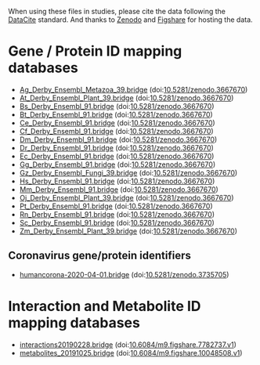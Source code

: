 When using these files in studies, please cite the data following the [DataCite](https://datacite.org/) standard.
And thanks to 
[Zenodo](https://zenodo.org/) and
[Figshare](https://figshare.com/)
for hosting the data.

# Gene / Protein ID mapping databases

* [Ag_Derby_Ensembl_Metazoa_39.bridge](https://zenodo.org/record/3667670/files/Ag_Derby_Ensembl_Metazoa_39.bridge?download=1) (doi:[10.5281/zenodo.3667670](https://doi.org/10.5281/zenodo.3667670))
* [At_Derby_Ensembl_Plant_39.bridge](https://zenodo.org/record/3667670/files/At_Derby_Ensembl_Plant_39.bridge?download=1) (doi:[10.5281/zenodo.3667670](https://doi.org/10.5281/zenodo.3667670))
* [Bs_Derby_Ensembl_91.bridge](https://zenodo.org/record/3667670/files/Bs_Derby_Ensembl_91.bridge?download=1) (doi:[10.5281/zenodo.3667670](https://doi.org/10.5281/zenodo.3667670))
* [Bt_Derby_Ensembl_91.bridge](https://zenodo.org/record/3667670/files/Bt_Derby_Ensembl_91.bridge?download=1) (doi:[10.5281/zenodo.3667670](https://doi.org/10.5281/zenodo.3667670))
* [Ce_Derby_Ensembl_91.bridge](https://zenodo.org/record/3667670/files/Ce_Derby_Ensembl_91.bridge?download=1) (doi:[10.5281/zenodo.3667670](https://doi.org/10.5281/zenodo.3667670))
* [Cf_Derby_Ensembl_91.bridge](https://zenodo.org/record/3667670/files/Cf_Derby_Ensembl_91.bridge?download=1) (doi:[10.5281/zenodo.3667670](https://doi.org/10.5281/zenodo.3667670))
* [Dm_Derby_Ensembl_91.bridge](https://zenodo.org/record/3667670/files/Dm_Derby_Ensembl_91.bridge?download=1) (doi:[10.5281/zenodo.3667670](https://doi.org/10.5281/zenodo.3667670))
* [Dr_Derby_Ensembl_91.bridge](https://zenodo.org/record/3667670/files/Dr_Derby_Ensembl_91.bridge?download=1) (doi:[10.5281/zenodo.3667670](https://doi.org/10.5281/zenodo.3667670))
* [Ec_Derby_Ensembl_91.bridge](https://zenodo.org/record/3667670/files/Ec_Derby_Ensembl_91.bridge?download=1) (doi:[10.5281/zenodo.3667670](https://doi.org/10.5281/zenodo.3667670))
* [Gg_Derby_Ensembl_91.bridge](https://zenodo.org/record/3667670/files/Gg_Derby_Ensembl_91.bridge?download=1) (doi:[10.5281/zenodo.3667670](https://doi.org/10.5281/zenodo.3667670))
* [Gz_Derby_Ensembl_Fungi_39.bridge](https://zenodo.org/record/3667670/files/Gz_Derby_Ensembl_Fungi_39.bridge?download=1) (doi:[10.5281/zenodo.3667670](https://doi.org/10.5281/zenodo.3667670))
* [Hs_Derby_Ensembl_91.bridge](https://zenodo.org/record/3667670/files/Hs_Derby_Ensembl_91.bridge?download=1) (doi:[10.5281/zenodo.3667670](https://doi.org/10.5281/zenodo.3667670))
* [Mm_Derby_Ensembl_91.bridge](https://zenodo.org/record/3667670/files/Mm_Derby_Ensembl_91.bridge?download=1) (doi:[10.5281/zenodo.3667670](https://doi.org/10.5281/zenodo.3667670))
* [Oj_Derby_Ensembl_Plant_39.bridge](https://zenodo.org/record/3667670/files/Oj_Derby_Ensembl_Plant_39.bridge?download=1) (doi:[10.5281/zenodo.3667670](https://doi.org/10.5281/zenodo.3667670))
* [Pt_Derby_Ensembl_91.bridge](https://zenodo.org/record/3667670/files/Pt_Derby_Ensembl_91.bridge?download=1) (doi:[10.5281/zenodo.3667670](https://doi.org/10.5281/zenodo.3667670))
* [Rn_Derby_Ensembl_91.bridge](https://zenodo.org/record/3667670/files/Rn_Derby_Ensembl_91.bridge?download=1) (doi:[10.5281/zenodo.3667670](https://doi.org/10.5281/zenodo.3667670))
* [Sc_Derby_Ensembl_91.bridge](https://zenodo.org/record/3667670/files/Sc_Derby_Ensembl_91.bridge?download=1) (doi:[10.5281/zenodo.3667670](https://doi.org/10.5281/zenodo.3667670))
* [Zm_Derby_Ensembl_Plant_39.bridge](https://zenodo.org/record/3667670/files/Zm_Derby_Ensembl_Plant_39.bridge?download=1) (doi:[10.5281/zenodo.3667670](https://doi.org/10.5281/zenodo.3667670))

## Coronavirus gene/protein identifiers

* [humancorona-2020-04-01.bridge](https://zenodo.org/record/3735705/files/humancorona-2020-04-01.bridge?download=1) (doi:[10.5281/zenodo.3735705](https://doi.org/10.5281/zenodo.3735705))

# Interaction and Metabolite ID mapping databases

* [interactions20190228.bridge](https://ndownloader.figshare.com/files/14488412) (doi:[10.6084/m9.figshare.7782737.v1](https://doi.org/10.6084/m9.figshare.7782737.v1))
* [metabolites_20191025.bridge](https://ndownloader.figshare.com/files/18108980) (doi:[10.6084/m9.figshare.10048508.v1](https://doi.org/10.6084/m9.figshare.10048508.v1))

